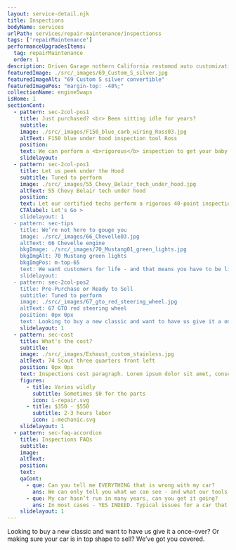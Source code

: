 ```yaml
---
layout: service-detail.njk
title: Inspections
bodyName: services
urlPath: services/repair-maintenance/inspectionss
tags: ['repairMaintenance']
performanceUpgradesItems:
  tag: repairMaintenance
  order: 1
description: Driven Garage nothern California restomod auto customization and repair shop
featuredImage: ./src/_images/69_Custom_S_silver.jpg
featuredImageAlt: "69 Custom S silver convertible"
featuredImagePos: "margin-top: -48%;"
collectionName: engineSwaps
isHome: 1
sectionCont:
  - pattern: sec-2col-pos1
    title: Just purchased? <br> Been sitting idle for years?
    subtitle: 
    image: ./src/_images/F150_blue_carb_wiring_Ross03.jpg
    altText: F150 blue under hood inspection tool Ross
    position: 
    text: We can perform a <b>rigorous</b> inspection to get your baby back on the road - or know that your new purchase is up to par. We concentrate on safety - and tuning to make sure all systems are go for your ride. At the end - you’ll get a full report of our findings, along with a plan of attack for the big things, as well as the small stuff that needs attention.
    slidelayout:
  - pattern: sec-2col-pos1
    title: Let us peek under the Hood
    subtitle: Tuned to perform
    image: ./src/_images/55_Chevy_Belair_tech_under_hood.jpg
    altText: 55 Chevy Belair tech under hood
    position: 
    text: Let our certified techs perform a rigorous 40-point inspection to really dig into your car’s issues. Typically an inspection is the first step to diagnose problems, identify repairs, and make your vehicle safe. Even if you’ve had other shops look at your vehicle, it’s best for us to confirm the findings – and make sure nothing was missed.
    CTAlabel: Let's Go >
    slidelayout: 1
  - pattern: sec-tips
    title: We’re not here to gouge you
    image: ./src/_images/66_Chevelle03.jpg
    altText: 66 Chevelle engine
    bkgImage: ./src/_images/70_Mustang01_green_lights.jpg
    bkgImgAlt: 70 Mustang green lights
    bkgImgPos: m-top-65
    text: We want customers for life - and that means you have to be living! Our inspection focuses on safety foremost. We don’t need to pad the report - we always have a customer backlog of work! We want you to have a great driving experience - and most of all keep you and your family safe for the drive.
    slidelayout:
  - pattern: sec-2col-pos2
    title: Pre-Purchase or Ready to Sell
    subtitle: Tuned to perform
    image: ./src/_images/67_gto_red_steering_wheel.jpg
    altText: 67 GTO red steering wheel
    position: 0px 0px
    text: Looking to buy a new classic and want to have us give it a once-over? Or making sure your car is in top shape to sell? We’ve got you covered. If the seller is willing - we’ll let you know how the car looks, and what it may need after purchase putting you in the driver's seat for negotiations. If you’re selling - give potential buyers a piece of mind with a full inspection that shows your car is in tip-top shape.
    slidelayout: 1
  - pattern: sec-cost
    title: What's the cost?
    subtitle: 
    image: ./src/_images/Exhaust_custom_stainless.jpg
    altText: 74 Scout three quarters front left
    position: 0px 0px
    text: Inspections cost paragraph. Lorem ipsum dolor sit amet, consectetur adipiscing elit. Cras vitae dolor id enim iaculis bibendum. Fusce ut pellentesque erat. Nunc vitae viverra massa. Duis placerat a augue in eleifend. Pellentesque ut neque ex. Ut non nisi ultrices, tincidunt nunc vitae, tincidunt orci. Donec cursus sagittis felis sed tempus. Ut et viverra arcu.
    figures:
      - title: Varies wildly
        subtitle: Sometimes $0 for the parts
        icon: i-repair.svg
      - title: $350 - $550
        subtitle: 2-3 hours labor
        icon: i-mechanic.svg
    slidelayout: 1
  - pattern: sec-faq-accordion
    title: Inspections FAQs
    subtitle: 
    image: 
    altText: 
    position: 
    text: 
    qaCont:
      - que: Can you tell me EVERYTHING that is wrong with my car?
        ans: We can only tell you what we can see - and what our tools can see. We are not fortune tellers with a crystal ball that can tell you what is going to break next, but we have a pretty good idea of where your car is mechanically NOW.
      - que: My car hasn’t run in many years, can you get it going?
        ans: In most cases - YES INDEED. Typical issues for a car that has been sitting (besides what parked it in the first place) are - old gas, tires, tune up, oil change, coolant flush, brake flush and leaks from sitting.
    slidelayout: 1
---
```


Looking to buy a new classic and want to have us give it a once-over? Or making sure your car is in top shape to sell? We’ve got you covered.